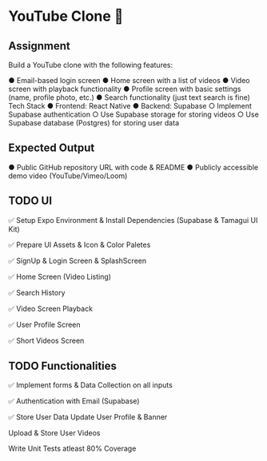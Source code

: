 # YouTube Clone 👋

## Assignment

Build a YouTube clone with the following features:

● Email-based login screen
● Home screen with a list of videos
● Video screen with playback functionality
● Profile screen with basic settings (name, profile photo, etc.)
● Search functionality (just text search is fine)
Tech Stack
● Frontend: React Native
● Backend: Supabase
○ Implement Supabase authentication
○ Use Supabase storage for storing videos
○ Use Supabase database (Postgres) for storing user data

## Expected Output
● Public GitHub repository URL with code & README
● Publicly accessible demo video (YouTube/Vimeo/Loom)


## TODO UI

✅ Setup Expo Environment & Install Dependencies (Supabase & Tamagui UI Kit)

✅ Prepare UI Assets & Icon & Color Paletes 

✅ SignUp & Login Screen & SplashScreen

✅ Home Screen (Video Listing)

✅ Search History

✅ Video Screen Playback

✅ User Profile Screen

✅ Short Videos Screen

## TODO Functionalities 

✅ Implement forms & Data Collection on all inputs 

✅ Authentication with Email (Supabase)

✅ Store User Data
Update User Profile & Banner

Upload & Store User Videos

Write Unit Tests atleast 80% Coverage



